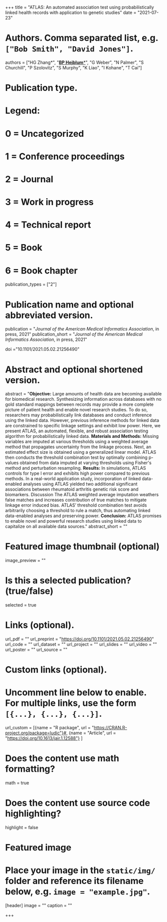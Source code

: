+++
title = "ATLAS: An automated association test using probabilistically linked health records with application to genetic studies"
date = "2021-07-23"

# Authors. Comma separated list, e.g. `["Bob Smith", "David Jones"]`.
authors = ["HG Zhang&#42;", "<u>**BP Hejblum**&#42;</u>", "G Weber", "N Palmer", "S Churchill", "P Szolovitz", "S Murphy", "K Liao", "I Kohane", "T Cai"]
# Publication type.
# Legend:
# 0 = Uncategorized
# 1 = Conference proceedings
# 2 = Journal
# 3 = Work in progress
# 4 = Technical report
# 5 = Book
# 6 = Book chapter
publication_types = ["2"]

# Publication name and optional abbreviated version.
publication = "*Journal of the American Medical Informatics Association*, in press, 2021"
publication_short = "*Journal of the American Medical Informatics Association*, in press, 2021"

doi ="10.1101/2021.05.02.21256490"

# Abstract and optional shortened version.
abstract = "**Objective:** Large amounts of health data are becoming available for biomedical research. Synthesizing information across databases with no gold standard mappings between records may provide a more complete picture of patient health and enable novel research studies. To do so, researchers may probabilistically link databases and conduct inference using the linked data. However, previous inference methods for linked data are constrained to specific linkage settings and exhibit low power. Here, we present ATLAS, an automated, flexible, and robust association testing algorithm for probabilistically linked data. **Materials and Methods:** Missing variables are imputed at various thresholds using a weighted average method that propagates uncertainty from the linkage process. Next, an estimated effect size is obtained using a generalized linear model. ATLAS then conducts the threshold combination test by optimally combining p-values obtained from data imputed at varying thresholds using Fisher's method and perturbation resampling. **Results:** In simulations, ATLAS controls for type I error and exhibits high power compared to previous methods. In a real-world application study, incorporation of linked data-enabled analyses using ATLAS yielded two additional significant associations between rheumatoid arthritis genetic risk score and biomarkers. Discussion The ATLAS weighted average imputation weathers false matches and increases contribution of true matches to mitigate linkage error induced bias. ATLAS’ threshold combination test avoids arbitrarily choosing a threshold to rule a match, thus automating linked data-enabled analyses and preserving power.  **Conclusion:** ATLAS promises to enable novel and powerful research studies using linked data to capitalize on all available data sources."
abstract_short = ""

# Featured image thumbnail (optional)
image_preview = ""

# Is this a selected publication? (true/false)
selected = true

# Links (optional).
url_pdf = ""
url_preprint = "https://doi.org/10.1101/2021.05.02.21256490"
url_code = ""
url_dataset = ""
url_project = ""
url_slides = ""
url_video = ""
url_poster = ""
url_source = ""

# Custom links (optional).
# Uncomment line below to enable. For multiple links, use the form `[{...}, {...}, {...}]`.
url_custom = [{name = "R package", url = "https://CRAN.R-project.org/package=ludic"}#, {name = "Article", url = "https://doi.org/10.1613/jair.1.12588"}
]


# Does the content use math formatting?
math = true

# Does the content use source code highlighting?
highlight = false

# Featured image
# Place your image in the `static/img/` folder and reference its filename below, e.g. `image = "example.jpg"`.
[header]
image = ""
caption = ""

+++
